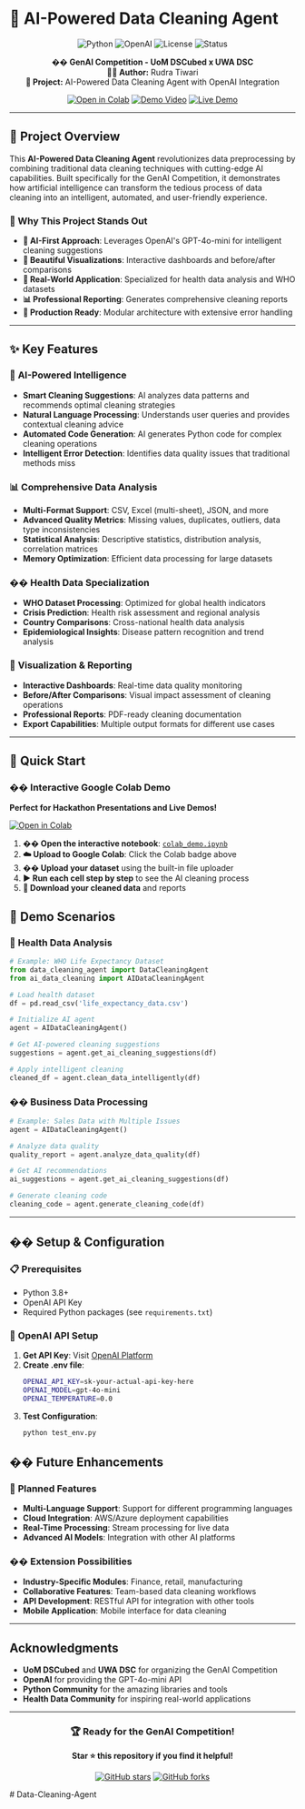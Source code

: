 # 🤖 AI-Powered Data Cleaning Agent

<div align="center">

![Python](https://img.shields.io/badge/Python-3.8+-blue.svg)
![OpenAI](https://img.shields.io/badge/OpenAI-GPT--4o--mini-green.svg)
![License](https://img.shields.io/badge/License-MIT-yellow.svg)
![Status](https://img.shields.io/badge/Status-Hackathon%20Ready-brightgreen.svg)

**�� GenAI Competition - UoM DSCubed x UWA DSC**  
**👨‍💻 Author:** Rudra Tiwari  
**🎯 Project:** AI-Powered Data Cleaning Agent with OpenAI Integration

[![Open in Colab](https://colab.research.google.com/assets/colab-badge.svg)](https://colab.research.google.com/)
[![Demo Video](https://img.shields.io/badge/Demo-Video%20Available-red.svg)](#demo)
[![Live Demo](https://img.shields.io/badge/Live-Demo%20Ready-orange.svg)](#quick-start)

</div>

---

## 🎯 Project Overview

This **AI-Powered Data Cleaning Agent** revolutionizes data preprocessing by combining traditional data cleaning techniques with cutting-edge AI capabilities. Built specifically for the GenAI Competition, it demonstrates how artificial intelligence can transform the tedious process of data cleaning into an intelligent, automated, and user-friendly experience.

### 🌟 Why This Project Stands Out

- **🧠 AI-First Approach**: Leverages OpenAI's GPT-4o-mini for intelligent cleaning suggestions
- **🎨 Beautiful Visualizations**: Interactive dashboards and before/after comparisons
- **🏥 Real-World Application**: Specialized for health data analysis and WHO datasets
- **📊 Professional Reporting**: Generates comprehensive cleaning reports
- **🚀 Production Ready**: Modular architecture with extensive error handling

---

## ✨ Key Features

### 🤖 **AI-Powered Intelligence**
- **Smart Cleaning Suggestions**: AI analyzes data patterns and recommends optimal cleaning strategies
- **Natural Language Processing**: Understands user queries and provides contextual cleaning advice
- **Automated Code Generation**: AI generates Python code for complex cleaning operations
- **Intelligent Error Detection**: Identifies data quality issues that traditional methods miss

### 📊 **Comprehensive Data Analysis**
- **Multi-Format Support**: CSV, Excel (multi-sheet), JSON, and more
- **Advanced Quality Metrics**: Missing values, duplicates, outliers, data type inconsistencies
- **Statistical Analysis**: Descriptive statistics, distribution analysis, correlation matrices
- **Memory Optimization**: Efficient data processing for large datasets

### �� **Health Data Specialization**
- **WHO Dataset Processing**: Optimized for global health indicators
- **Crisis Prediction**: Health risk assessment and regional analysis
- **Country Comparisons**: Cross-national health data analysis
- **Epidemiological Insights**: Disease pattern recognition and trend analysis

### 🎨 **Visualization & Reporting**
- **Interactive Dashboards**: Real-time data quality monitoring
- **Before/After Comparisons**: Visual impact assessment of cleaning operations
- **Professional Reports**: PDF-ready cleaning documentation
- **Export Capabilities**: Multiple output formats for different use cases

---

## 🚀 Quick Start

### �� **Interactive Google Colab Demo**

**Perfect for Hackathon Presentations and Live Demos!**

[![Open in Colab](https://colab.research.google.com/assets/colab-badge.svg)](https://colab.research.google.com/)

1. **�� Open the interactive notebook**: [`colab_demo.ipynb`](colab_demo.ipynb)
2. **☁️ Upload to Google Colab**: Click the Colab badge above
3. **�� Upload your dataset** using the built-in file uploader
4. **▶️ Run each cell step by step** to see the AI cleaning process
5. **💾 Download your cleaned data** and reports
## 🎯 Demo Scenarios

### 🏥 **Health Data Analysis**
```python
# Example: WHO Life Expectancy Dataset
from data_cleaning_agent import DataCleaningAgent
from ai_data_cleaning import AIDataCleaningAgent

# Load health dataset
df = pd.read_csv('life_expectancy_data.csv')

# Initialize AI agent
agent = AIDataCleaningAgent()

# Get AI-powered cleaning suggestions
suggestions = agent.get_ai_cleaning_suggestions(df)

# Apply intelligent cleaning
cleaned_df = agent.clean_data_intelligently(df)
```

### �� **Business Data Processing**
```python
# Example: Sales Data with Multiple Issues
agent = AIDataCleaningAgent()

# Analyze data quality
quality_report = agent.analyze_data_quality(df)

# Get AI recommendations
ai_suggestions = agent.get_ai_cleaning_suggestions(df)

# Generate cleaning code
cleaning_code = agent.generate_cleaning_code(df)
```

---

## �� Setup & Configuration

### 📋 **Prerequisites**
- Python 3.8+
- OpenAI API Key
- Required Python packages (see `requirements.txt`)

### 🔐 **OpenAI API Setup**

1. **Get API Key**: Visit [OpenAI Platform](https://platform.openai.com/api-keys)
2. **Create .env file**:
   ```bash
   OPENAI_API_KEY=sk-your-actual-api-key-here
   OPENAI_MODEL=gpt-4o-mini
   OPENAI_TEMPERATURE=0.0
   ```
3. **Test Configuration**:
   ```bash
   python test_env.py
   ```

## �� Future Enhancements

### 🚀 **Planned Features**
- **Multi-Language Support**: Support for different programming languages
- **Cloud Integration**: AWS/Azure deployment capabilities
- **Real-Time Processing**: Stream processing for live data
- **Advanced AI Models**: Integration with other AI platforms

### �� **Extension Possibilities**
- **Industry-Specific Modules**: Finance, retail, manufacturing
- **Collaborative Features**: Team-based data cleaning workflows
- **API Development**: RESTful API for integration with other tools
- **Mobile Application**: Mobile interface for data cleaning

---


##  Acknowledgments

- **UoM DSCubed** and **UWA DSC** for organizing the GenAI Competition
- **OpenAI** for providing the GPT-4o-mini API
- **Python Community** for the amazing libraries and tools
- **Health Data Community** for inspiring real-world applications

---

<div align="center">

### 🏆 **Ready for the GenAI Competition!**

**Star ⭐ this repository if you find it helpful!**

[![GitHub stars](https://img.shields.io/github/stars/Rudra-Tiwari-codes/Data-Cleaning-Agent.svg?style=social&label=Star)](https://github.com/Rudra-Tiwari-codes/Data-Cleaning-Agent)
[![GitHub forks](https://img.shields.io/github/forks/Rudra-Tiwari-codes/Data-Cleaning-Agent.svg?style=social&label=Fork)](https://github.com/Rudra-Tiwari-codes/Data-Cleaning-Agent/fork)

</div>
# Data-Cleaning-Agent
